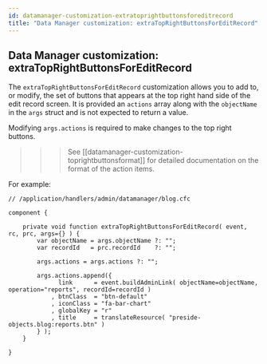 ```yaml
---
id: datamanager-customization-extratoprightbuttonsforeditrecord
title: "Data Manager customization: extraTopRightButtonsForEditRecord"
---
```


## Data Manager customization: extraTopRightButtonsForEditRecord

The `extraTopRightButtonsForEditRecord` customization allows you to add to, or modify, the set of buttons that appears at the top right hand side of the edit record screen. It is provided an `actions` array along with the `objectName` in the `args` struct and is not expected to return a value.

Modifying `args.actions` is required to make changes to the top right buttons.


>>> See [[datamanager-customization-toprightbuttonsformat]] for detailed documentation on the format of the action items.


For example:

```luceescript
// /application/handlers/admin/datamanager/blog.cfc

component {

	private void function extraTopRightButtonsForEditRecord( event, rc, prc, args={} ) {
		var objectName = args.objectName ?: "";
		var recordId   = prc.recordId    ?: "";
		
		args.actions = args.actions ?: "";

		args.actions.append({
			  link      = event.buildAdminLink( objectName=objectName, operation="reports", recordId=recordId )
			, btnClass  = "btn-default"
			, iconClass = "fa-bar-chart"
			, globalKey = "r"
			, title     = translateResource( "preside-objects.blog:reports.btn" )
		} );
	}

}
```


